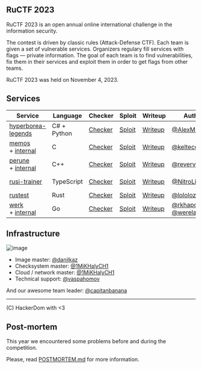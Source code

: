 ## RuCTF 2023

RuCTF 2023 is an open annual online international challenge in the information security.

The contest is driven by classic rules (Attack-Defense CTF). Each team is given a set of vulnerable services. Organizers regulary fill services with flags — private information. The goal of each team is to find vulnerabilities, fix them in their services and exploit them in order to get flags from other teams.

RuCTF 2023 was held on November 4, 2023.

## Services

| Service | Language | Checker | Sploit | Writeup | Author | CI |
|---------|----------|---------|--------|---------|--------|----|
|[hyperborea-legends](/services/hyperborea-legends/)|C# + Python|[Checker](/checkers/hyperborea-legends/)|[Sploit](/sploits/hyperborea-legends/)|[Writeup](/writeups/hyperborea-legends/)|[@AlexMoshkov](https://github.com/AlexMoshkov)|![hyperborea-legends](https://github.com/HackerDom/ructf-2023/actions/workflows/check_hyperborea-legends.yml/badge.svg)|
|[memos](/services/memos/)<br>+ [internal](/internal/memos/)|C|[Checker](/checkers/memos/)|[Sploit](/sploits/memos/)|[Writeup](/writeups/memos/)|[@keltecc](https://github.com/keltecc)|![memos](https://github.com/HackerDom/ructf-2023/actions/workflows/check_memos.yml/badge.svg)|
|[perune](/services/perune/)<br> + [internal](/internal/perune/)|C++|[Checker](/checkers/perune/)|[Sploit](/sploits/perune/)|[Writeup](/writeups/perune/)|[@revervand](https://github.com/revervand)|![perune](https://github.com/HackerDom/ructf-2023/actions/workflows/check_perune.yml/badge.svg)|
|[rusi-trainer](/services/rusi-trainer/)|TypeScript|[Checker](/checkers/rusi-trainer/)|[Sploit](/sploits/rusi-trainer/)|[Writeup](/writeups/rusi-trainer/)|[@NitroLine](https://github.com/NitroLine)|![rusi-trainer](https://github.com/HackerDom/ructf-2023/actions/workflows/check_rusi-trainer.yml/badge.svg)|
|[rustest](/services/rustest/)|Rust|[Checker](/checkers/rustest/)|[Sploit](/sploits/rustest/)|[Writeup](/writeups/rustest/)|[@lololozhkin](https://github.com/lololozhkin)|![rustest](https://github.com/HackerDom/ructf-2023/actions/workflows/check_rustest.yml/badge.svg)|
|[werk](/services/werk/)<br> + [internal](/internal/werk/)|Go|[Checker](/checkers/werk/)| [Sploit](/sploits/werk/) |[Writeup](/writeups/werk/)|[@rkhapov](https://github.com/rkhapov)<br>[@werelaxe](https://github.com/werelaxe)|![werk](https://github.com/HackerDom/ructf-2023/actions/workflows/check_werk.yml/badge.svg)|

## Infrastructure

![image](https://github.com/HackerDom/ructf-2023/actions/workflows/rebuild_image.yml/badge.svg)

- Image master: [@danilkaz](https://github.com/danilkaz)
- Checksystem master: [@1MiKHalyCH1](https://github.com/1MiKHalyCH1)
- Cloud / network master: [@1MiKHalyCH1](https://github.com/1MiKHalyCH1)
- Technical support: [@vaspahomov](https://github.com/vaspahomov)

And our awesome team leader: [@capitanbanana](https://github.com/capitanbanana)

---

(C) HackerDom with <3

## Post-mortem

This year we encountered some problems before and during the competition.

Please, read [POSTMORTEM.md](/POSTMORTEM.md) for more information.
